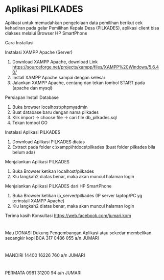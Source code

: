 # Aplikasi PILKADES
Aplikasi untuk memudahkan pengelolaan data pemilihan berikut cek kehadiran pada gelar Pemilihan Kepala Desa (PILKADES),
aplikasi client bisa diakses melalui Browser HP SmartPhone

Cara Installasi

Instalasi XAMPP Apache (Server)
1. Download XAMPP Apache, download Link https://sourceforge.net/projects/xampp/files/XAMPP%20Windows/5.6.40/
2. Install XAMPP Apache sampai dengan selesai
3. Jalankan XAMPP Apache, centang dan tekan tombol START pada (apache dan mysql) 

Persiapan Install Database
1. Buka browser localhost/phpmyadmin
2. Buat database baru dengan nama pilkades
3. Klik import -> choose file -> cari file db_pilkades.sql
4. Tekan tombol GO

Instalasi Aplikasi PILKADES
1. Download Aplikasi PILKADES diatas
2. Extract pada folder c:\xampp\htdocs\pilkades (buat folder pilkades bila belum ada)

Menjalankan Aplikasi PILKADES
1. Buka Browser ketikan localhost/pilkades
2. Klu langkah2 diatas benar, maka akan muncul halaman login

Menjalankan Aplikasi PILKADES dari HP SmartPhone
1. Buka Browser ketikan ip_server/pilkades (IP server laptop/PC yg terinstall XAMPP Apache)
2. Klu langkah2 diatas benar, maka akan muncul halaman login

Terima kasih
Konsultasi https://web.facebook.com/jumari.kom
#
Mau DONASI Dukung Pengembangan Aplikasi atau sekedar membelikan secangkir kopi
BCA 317 0486 055
a/n JUMARI
#
MANDIRI
14400 16226 760
a/n JUMARI
#
PERMATA
0981 31200 94
a/n JUMARI
